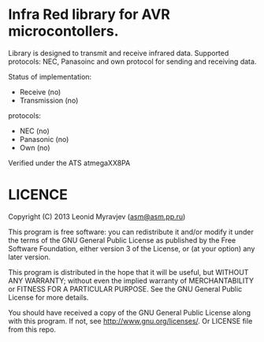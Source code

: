 Infra Red library for AVR microcontollers.
===============

Library is designed to transmit and receive infrared data. 
Supported protocols: NEC, Panasoinc and own protocol for sending and receiving data.

Status of implementation:
* Receive (no)
* Transmission (no)

protocols:
* NEC (no)
* Panasonic (no)
* Own (no)

Verified under the ATS atmegaXX8PA

LICENCE
=============
Copyright (C) 2013 Leonid Myravjev (asm@asm.pp.ru)

This program is free software: you can redistribute it and/or modify it under the terms of the GNU General Public License as published by the Free Software Foundation, either version 3 of the License, or (at your option) any later version.

This program is distributed in the hope that it will be useful, but WITHOUT ANY WARRANTY; without even the implied warranty of MERCHANTABILITY or FITNESS FOR A PARTICULAR PURPOSE. See the GNU General Public License for more details.

You should have received a copy of the GNU General Public License along with this program. If not, see http://www.gnu.org/licenses/. Or LICENSE file from this repo.
